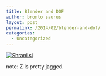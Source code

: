```yaml
---
title: Blender and DOF
author: bronto saurus
layout: post
permalink: /2014/02/blender-and-dof/
categories:
  - Uncategorized
---
```

[<img src="http://shrani.si/t/2L/2M/5vcmKni/1/kockenicedof8bit.jpg" style="border: 0px;" alt="Shrani.si" />][1]

note: Z is pretty jagged.

 [1]: http://shrani.si/f/2L/2M/5vcmKni/1/kockenicedof8bit.jpg